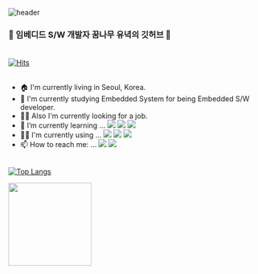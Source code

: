 ![header](https://capsule-render.vercel.app/api?type=rounded&color=timeAuto&height=300&section=header&text=YuNyuk&fontSize=70&)

### 👋 임베디드 S/W 개발자 꿈나무 유녁의 깃허브 👋 <br> <br>

[![Hits](https://hits.seeyoufarm.com/api/count/incr/badge.svg?url=https%3A%2F%2Fgithub.com%2FYuNyuk&count_bg=%2379C83D&title_bg=%23555555&icon=huawei.svg&icon_color=%23FFFAFA&title=hits&edge_flat=false)](https://hits.seeyoufarm.com) <br> <br>
 
- 🏠 I'm currently living in Seoul, Korea.
- 🏫 I'm currently studying Embedded System for being Embedded S/W developer.
- 🧑‍💼 Also I'm currently looking for a job.
- 🌱 I’m currently learning ...   <img src="https://img.shields.io/badge/C-A8B9CC?style=flat-square&logo=C&logoColor=white"/></a> <img src="https://img.shields.io/badge/C++-00599C?style=flat-square&logo=cplusplus&logoColor=white"/></a> <img src="https://img.shields.io/badge/Python-3776AB?style=flat-square&logo=Python&logoColor=white"/></a>
- 👨‍💻 I'm currently using ... <img src="https://img.shields.io/badge/Visual Studio-5C2D91?style=for-the-badge&logo=Visual Studio&logoColor=white"></a> <img src="https://img.shields.io/badge/Pycharm-000000?style=for-the-badge&logo=Pycharm&logoColor=white"> <img src="https://img.shields.io/badge/Visual Studio Code-007ACC?style=for-the-badge&logo=Visual Studio Code&logoColor=white"> 
- 📫 How to reach me: ... <a href="mailto:hsw970321@gmail.com"><img src="https://img.shields.io/badge/Gmail-EA4335?style=flat-square&logo=Gmail&logoColor=white&link=mailto:hsw970321@gmail.com"/></a> <a href="mailto:hsw0321@naver.com"><img src="https://img.shields.io/badge/Naver-03C75A?style=flat-square&logo=Naver&logoColor=white&link=mailto:hsw0321@naver.com"/></a> <br> <br>

[![Top Langs](https://github-readme-stats.vercel.app/api/top-langs/?username=YuNyuk)](https://github.com/anuraghazra/github-readme-stats)

<img align='center' src="https://github-readme-stats.vercel.app/api?username=YuNyuk" height="165">

<!--
**YuNyuk/YuNyuk** is a ✨ _special_ ✨ repository because its `README.md` (this file) appears on your GitHub profile.

Here are some ideas to get you started:
- 🏠 I'm currently living in Seoul, Korea.
- 🔭 I’m currently working on ...

- 👯 I’m looking to collaborate on ...
- 🤔 I’m looking for help with ...
- 💬 Ask me about ...

- 😄 Pronouns: ...
- ⚡ Fun fact: ...
-->
